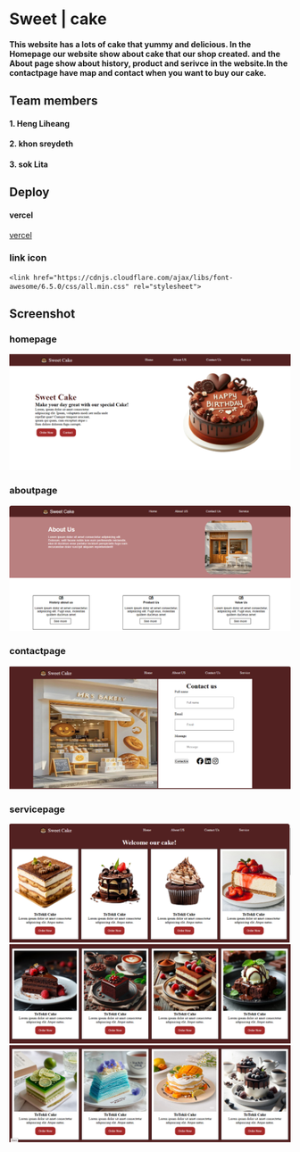 # Sweet | cake
#### This website has a lots of cake that yummy and delicious. In the Homepage our website show about cake that our shop created. and the About page show about history, product and serivce in the website.In the contactpage have map and contact when you want to buy our cake.
## Team members
#### 1. Heng Liheang 
#### 2. khon sreydeth
#### 3. sok Lita
## Deploy
#### vercel
[vercel](https://vercel.com/)
### link icon
```
<link href="https://cdnjs.cloudflare.com/ajax/libs/font-awesome/6.5.0/css/all.min.css" rel="stylesheet">
```
## Screenshot
### homepage
![alt text](image.png)

### aboutpage
![alt text](image-5.png)
### contactpage
![alt text](image-4.png)
### servicepage
![alt text](image-1.png)
![alt text](image-2.png)
![alt text](image-3.png)




